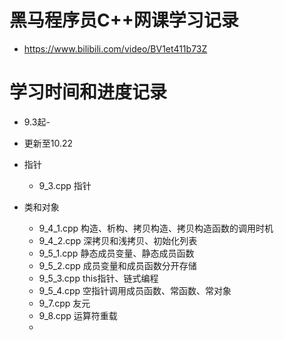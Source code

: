 # 黑马程序员C++网课学习记录
* https://www.bilibili.com/video/BV1et411b73Z

# 学习时间和进度记录
* 9.3起-
* 更新至10.22

* 指针
  * 9_3.cpp 指针
  
* 类和对象
  * 9_4_1.cpp 构造、析构、拷贝构造、拷贝构造函数的调用时机
  * 9_4_2.cpp 深拷贝和浅拷贝、初始化列表
  * 9_5_1.cpp 静态成员变量、静态成员函数
  * 9_5_2.cpp 成员变量和成员函数分开存储
  * 9_5_3.cpp this指针、链式编程
  * 9_5_4.cpp 空指针调用成员函数、常函数、常对象
  * 9_7.cpp 友元
  * 9_8.cpp 运算符重载
  * 
